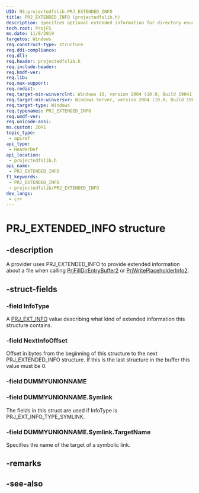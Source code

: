```yaml
---
UID: NS:projectedfslib.PRJ_EXTENDED_INFO
title: PRJ_EXTENDED_INFO (projectedfslib.h)
description: Specifies optional extended information for directory enumeration and placeholder information.
tech.root: ProjFS
ms.date: 11/8/2019
targetos: Windows
req.construct-type: structure
req.ddi-compliance: 
req.dll: 
req.header: projectedfslib.h
req.include-header: 
req.kmdf-ver: 
req.lib: 
req.max-support: 
req.redist: 
req.target-min-winverclnt: Windows 10, version 2004 (10.0; Build 19041)
req.target-min-winversvr: Windows Server, version 2004 (10.0; Build 19041)
req.target-type: Windows
req.typenames: PRJ_EXTENDED_INFO
req.umdf-ver: 
req.unicode-ansi: 
ms.custom: 20H1
topic_type:
 - apiref
api_type:
 - HeaderDef
api_location:
 - projectedfslib.h
api_name:
 - PRJ_EXTENDED_INFO
f1_keywords:
 - PRJ_EXTENDED_INFO
 - projectedfslib/PRJ_EXTENDED_INFO
dev_langs:
 - c++
---
```


# PRJ_EXTENDED_INFO structure


## -description

A provider uses PRJ_EXTENDED_INFO to provide extended information about a file when calling <a href="/windows/desktop/api/projectedfslib/nf-projectedfslib-prjfilldirentrybuffer2">PrjFillDirEntryBuffer2</a> or <a href="/windows/desktop/api/projectedfslib/nf-projectedfslib-prjwriteplaceholderinfo2">PrjWritePlaceholderInfo2</a>.

## -struct-fields

### -field InfoType

A <a href="/windows/desktop/api/projectedfslib/ne-projectedfslib-prj_ext_info_type">PRJ_EXT_INFO</a> value describing what kind of extended information this structure contains.

### -field NextInfoOffset

Offset in bytes from the beginning of this structure to the next PRJ_EXTENDED_INFO structure.  If this is the last structure in the buffer this value must be 0.

### -field DUMMYUNIONNAME

### -field DUMMYUNIONNAME.Symlink

The fields in this struct are used if InfoType is PRJ_EXT_INFO_TYPE_SYMLINK.

### -field DUMMYUNIONNAME.Symlink.TargetName

Specifies the name of the target of a symbolic link.

## -remarks

## -see-also